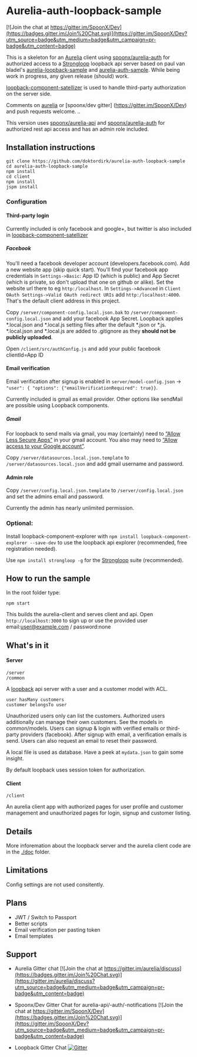 # Aurelia-auth-loopback-sample

[![Join the chat at https://gitter.im/SpoonX/Dev](https://badges.gitter.im/Join%20Chat.svg)](https://gitter.im/SpoonX/Dev?utm_source=badge&utm_medium=badge&utm_campaign=pr-badge&utm_content=badge)

This is a skeleton for an [Aurelia](http://aurelia.io/) client using [spoonx/aurelia-auth](https://github.com/SpoonX/aurelia-auth) for authorized access to a [Strongloop](http://loopback.io/) loopback api server based on paul van bladel's [aurelia-loopback-sample](https://github.com/paulvanbladel/aurelia-loopback-sample/) and [aurelia-auth-sample](https://github.com/paulvanbladel/aurelia-auth-sample/). While being work in progress, any given release (should) work.

[loopback-component-satellizer](https://www.npmjs.com/package/loopback-component-satellizer) is used to handle third-party authorization on the server side.

Comments on [aurelia](https://gitter.im/aurelia/discuss) or [spoonx/dev gitter] (https://gitter.im/SpoonX/Dev) and push requests welcome.
..

This version uses [spoonx/aurelia-api](https://github.com/SpoonX/aurelia-api) and [spoonx/aurelia-auth](https://github.com/SpoonX/aurelia-auth) for authorized rest api access and has an admin role included.

## Installation instructions
```
git clone https://github.com/doktordirk/aurelia-auth-loopback-sample
cd aurelia-auth-loopback-sample
npm install
cd client
npm install
jspm install
```
### Configuration
#### Third-party login
Currently included is only facebook and google+, but twitter is also included in [loopback-component-satellizer](https://www.npmjs.com/package/loopback-component-satellizer)

##### Facebook
You'll need a facebook developer account (developers.facebook.com). Add a new website app (skip quick start).
You'll find your facebook app credentials in `Settings->Basic`: App ID (which is public) and App Secret (which is private, so don't upload that one on github or alike). Set the website url there to eg `http:/localhost`. In `Settings->Advanced` in `Client OAuth Settings->Valid OAuth redirect URIs` add `http:/localhost:4000`. That's the default client address in this project.

Copy `/server/component-config.local.json.bak` to `/server/component-config.local.json` and add your facebook App Secret. Loopback applies *.local.json and *.local.js setting files after the default *.json or *.js. *.local.json and *.local.js are added to .gitignore as they **should not be publicly uploaded**.

Open `/client/src/authConfig.js` and add your public facebook clientId=App ID

#### Email verification
Email verification after signup is enabled in `server/model-config.json` ->  `"user": { "options": {"emailVerificationRequired": true}}`.

Currently included is gmail as email provider. Other options like sendMail are possible using Loopback components.

##### Gmail
For loopback to send mails via gmail, you may (certainly) need to [“Allow Less Secure Apps”](https://www.google.com/settings/security/lesssecureapps) in your gmail account. You also may need to [“Allow access to your Google account”](https://accounts.google.com/DisplayUnlockCaptcha).

Copy `/server/datasources.local.json.template` to `/server/datasources.local.json` and add gmail username and password.

#### Admin role
Copy `/server/config.local.json.template` to `/server/config.local.json` and set the admins email and password.

Currently the admin has nearly unlimited permission.

### Optional:
Install loopback-component-explorer with `npm install loopback-component-explorer --save-dev` to use the loopback api explorer (recommended, free registration needed).

Use `npm install strongloop -g` for the [Strongloop](http://loopback.io/) suite (recommended).

## How to run the sample
In the root folder type:
```
npm start
```
This builds the aurelia-client and serves client and api. Open `http://localhost:3000` to sign up or use the provided user email:user@example.com / password:none

## What's in it
#### Server
```
/server
/common
```
A [loopback](https://docs.strongloop.com/display/public/LB/LoopBack) api server with a user and a customer model with ACL.
```
user hasMany customers
customer belongsTo user
```
Unauthorized users only can list the customers. Authorized users additionally can manage their own customers. See the models in common/models.
Users can signup & login with verified emails or third-party providers (facebook). After signup with email, a verification emails is send. Users can also request an email to reset their password.

A local file is used as database. Have a peek at `mydata.json` to gain some insight.

By default loopback uses session token for authorization.

#### Client
```
/client
```
An aurelia client app with authorized pages for user profile and customer management and unauthorized pages for login, signup and customer listing.

## Details
More inforemation about the loopback server and the aurelia client code are in the [./doc](./doc) folder.

## Limitations
Config settings are not used consitently.

## Plans
- JWT / Switch to Passport
- Better scripts
- Email verification per pasting token
- Email templates

## Support
- Aurelia Gitter chat [![Join the chat at https://gitter.im/aurelia/discuss](https://badges.gitter.im/Join%20Chat.svg)](https://gitter.im/aurelia/discuss?utm_source=badge&utm_medium=badge&utm_campaign=pr-badge&utm_content=badge)

- Spoonx/Dev Gitter Chat for aurelia-api/-auth/-notifications [![Join the chat at https://gitter.im/SpoonX/Dev](https://badges.gitter.im/Join%20Chat.svg)](https://gitter.im/SpoonX/Dev?utm_source=badge&utm_medium=badge&utm_campaign=pr-badge&utm_content=badge)

- Loopback Gitter Chat [![Gitter](https://badges.gitter.im/Join%20Chat.svg)](https://gitter.im/strongloop/loopback?utm_source=badge&utm_medium=badge&utm_campaign=pr-badge&utm_content=badge)
